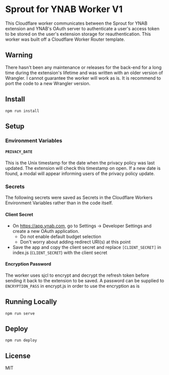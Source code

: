 # Sprout for YNAB Worker V1

This Cloudflare worker communicates between the Sprout for YNAB extension and YNAB's OAuth server to authenticate a user's access token to be stored on the user's extension storage for reauthentication. This worker was built off a Cloudflare Worker Router template.

## Warning
There hasn't been any maintenance or releases for the back-end for a long time during the extension's lifetime and was written with an older version of Wrangler. I cannot guarantee the worker will work as is. It is recommend to port the code to a new Wrangler version.

## Install
```
npm run install
```

## Setup
### Environment Variables
#### `PRIVACY_DATE`
This is the Unix timestamp for the date when the privacy policy was last updated. The extension will check this timestamp on open. If a new date is found, a modal will appear informing users of the privacy policy update.

### Secrets
The following secrets were saved as Secrets in the Cloudflare Workers Environment Variables rather than in the code itself.

#### Client Secret
- On https://app.ynab.com, go to Settings -> Developer Settings and create a new OAuth application. 
  - Do not enable default budget selection
  - Don't worry about adding redirect URI(s) at this point
- Save the app and copy the client secret and replace `[CLIENT_SECRET]` in index.js (`CLIENT_SECRET`) with the client secret

#### Encryption Password
The worker uses sjcl to encrypt and decrypt the refresh token before sending it back to the extension to be saved. A password can be supplied to `ENCRYPTION_PASS` in encrypt.js in order to use the encryption as is

## Running Locally
```
npm run serve
```

## Deploy
```
npm run deploy
```

## License
MIT